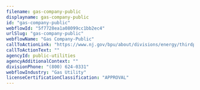 ```yaml
---
filename: gas-company-public
displayname: gas-company-public
id: "gas-company-public"
webflowId: "5f7728ea1a08099cc1bb2ec4"
urlSlug: "gas-company-public"
webflowName: "Gas Company-Public"
callToActionLink: "https://www.nj.gov/bpu/about/divisions/energy/thirdparty.html"
callToActionText: ""
agencyId: public-utilities
agencyAdditionalContext: ""
divisionPhone: "(800) 624-0331"
webflowIndustry: "Gas Utility"
licenseCertificationClassification: "APPROVAL"
---
```

